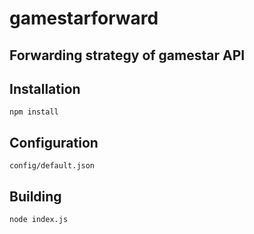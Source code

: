 # gamestarforward
Forwarding strategy of gamestar API
---
## Installation
    npm install 
## Configuration
    config/default.json
## Building 
    node index.js

